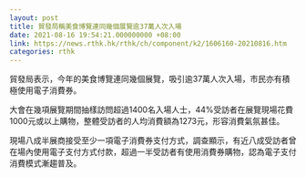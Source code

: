 ```yaml
---
layout: post
title: 貿發局稱美食博覽連同幾個展覽逾37萬人次入場
date: 2021-08-16 19:54:21.000000000 +08:00
link: https://news.rthk.hk/rthk/ch/component/k2/1606160-20210816.htm
categories: rthk
---
```


貿發局表示，今年的美食博覽連同幾個展覽，吸引逾37萬人次入場，市民亦有積極使用電子消費券。

大會在幾項展覽期間抽樣訪問超過1400名入場人士，44%受訪者在展覽現場花費1000元或以上購物，整體受訪者的人均消費額為1273元，形容消費氣氛甚佳。

現場八成半展商接受至少一項電子消費券支付方式，調查顯示，有近八成受訪者曾在場內使用電子支付方式付款，超過一半受訪者有使用消費券購物，認為電子支付消費模式漸趨普及。
